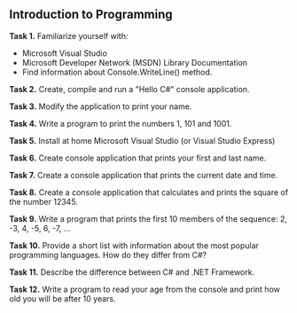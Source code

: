 ## Introduction to Programming

**Task 1.** Familiarize yourself with:
 * Microsoft Visual Studio
 * Microsoft Developer Network (MSDN) Library Documentation
 * Find information about Console.WriteLine() method.

**Task 2.** Create, compile and run a "Hello C#" console application.

**Task 3.** Modify the application to print your name.

**Task 4.** Write a program to print the numbers 1, 101 and 1001.

**Task 5.** Install at home Microsoft Visual Studio (or Visual Studio Express)

**Task 6.** Create console application that prints your first and last name.

**Task 7.** Create a console application that prints the current date and time.

**Task 8.** Create a console application that calculates and prints the square of the number 12345.

**Task 9.** Write a program that prints the first 10 members of the sequence: 2, -3, 4, -5, 6, -7, ...

**Task 10.** Provide a short list with information about the most popular programming languages. How do they differ from C#?

**Task 11.** Describe the difference between C# and .NET Framework.

**Task 12.** Write a program to read your age from the console and print how old you will be after 10 years.
